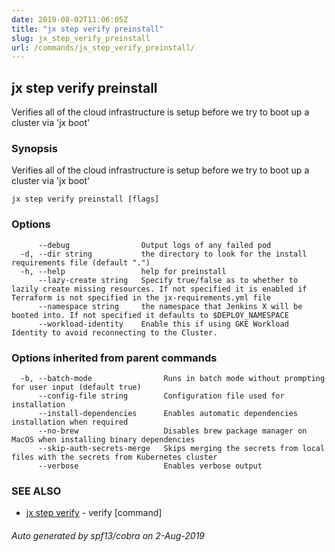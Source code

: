 ```yaml
---
date: 2019-08-02T11:06:05Z
title: "jx step verify preinstall"
slug: jx_step_verify_preinstall
url: /commands/jx_step_verify_preinstall/
---
```

## jx step verify preinstall

Verifies all of the cloud infrastructure is setup before we try to boot up a cluster via 'jx boot'

### Synopsis

Verifies all of the cloud infrastructure is setup before we try to boot up a cluster via 'jx boot'

```
jx step verify preinstall [flags]
```

### Options

```
      --debug                Output logs of any failed pod
  -d, --dir string           the directory to look for the install requirements file (default ".")
  -h, --help                 help for preinstall
      --lazy-create string   Specify true/false as to whether to lazily create missing resources. If not specified it is enabled if Terraform is not specified in the jx-requirements.yml file
      --namespace string     the namespace that Jenkins X will be booted into. If not specified it defaults to $DEPLOY_NAMESPACE
      --workload-identity    Enable this if using GKE Workload Identity to avoid reconnecting to the Cluster.
```

### Options inherited from parent commands

```
  -b, --batch-mode                Runs in batch mode without prompting for user input (default true)
      --config-file string        Configuration file used for installation
      --install-dependencies      Enables automatic dependencies installation when required
      --no-brew                   Disables brew package manager on MacOS when installing binary dependencies
      --skip-auth-secrets-merge   Skips merging the secrets from local files with the secrets from Kubernetes cluster
      --verbose                   Enables verbose output
```

### SEE ALSO

* [jx step verify](/commands/jx_step_verify/)	 - verify [command]

###### Auto generated by spf13/cobra on 2-Aug-2019
